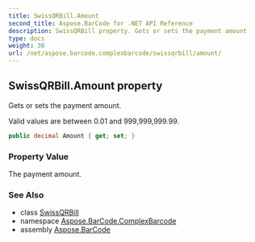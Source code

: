 ```yaml
---
title: SwissQRBill.Amount
second_title: Aspose.BarCode for .NET API Reference
description: SwissQRBill property. Gets or sets the payment amount
type: docs
weight: 30
url: /net/aspose.barcode.complexbarcode/swissqrbill/amount/
---
```

## SwissQRBill.Amount property

Gets or sets the payment amount.

Valid values are between 0.01 and 999,999,999.99.

```csharp
public decimal Amount { get; set; }
```

### Property Value

The payment amount.

### See Also

* class [SwissQRBill](../)
* namespace [Aspose.BarCode.ComplexBarcode](../../swissqrbill/)
* assembly [Aspose.BarCode](../../../)


